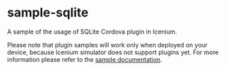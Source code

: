 sample-sqlite
===================

A sample of the usage of SQLite Cordova plugin in Icenium.

Please note that plugin samples will work only when deployed on your device, because Icenium simulator does not support plugins yet.
For more information please refer to the [sample documentation](http://docs.icenium.com/sample-apps/sample-sqlite).
